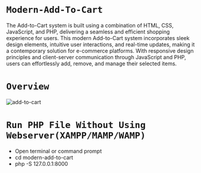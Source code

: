﻿# `Modern-Add-To-Cart`
The Add-to-Cart system is built using a combination of HTML, CSS, JavaScript, and PHP, delivering a seamless and efficient shopping experience for users. This modern Add-to-Cart system incorporates sleek design elements, intuitive user interactions, and real-time updates, making it a contemporary solution for e-commerce platforms. With responsive design principles and client-server communication through JavaScript and PHP, users can effortlessly add, remove, and manage their selected items. 

# `Overview`
![add-to-cart](https://github.com/HazmiHazim/Modern-Add-To-Cart-Web-Design/assets/120252568/056fe299-9d2f-4dde-ae0c-cd1f6022e8e4)

# `Run PHP File Without Using Webserver(XAMPP/MAMP/WAMP)`
- Open terminal or command prompt
- cd modern-add-to-cart
- php -S 127.0.0.1:8000